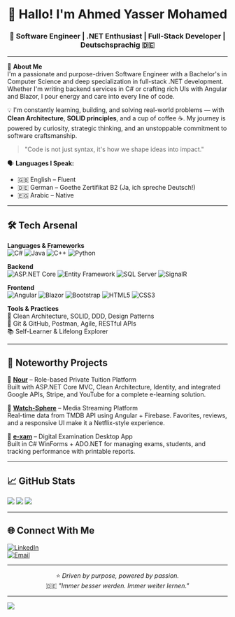 <div align="center">

# 👋 Hallo! I'm Ahmed Yasser Mohamed  
### 🚀 Software Engineer | .NET Enthusiast | Full-Stack Developer | Deutschsprachig 🇩🇪

</div>

---

🎯 **About Me**  
I'm a passionate and purpose-driven Software Engineer with a Bachelor's in Computer Science and deep specialization in full-stack .NET development. Whether I'm writing backend services in C# or crafting rich UIs with Angular and Blazor, I pour energy and care into every line of code.

💡 I'm constantly learning, building, and solving real-world problems — with **Clean Architecture**, **SOLID principles**, and a cup of coffee ☕. My journey is powered by curiosity, strategic thinking, and an unstoppable commitment to software craftsmanship.

> "Code is not just syntax, it's how we shape ideas into impact."  

🗣 **Languages I Speak:**
- 🇬🇧 English – Fluent  
- 🇩🇪 German – Goethe Zertifikat B2 (Ja, ich spreche Deutsch!)  
- 🇪🇬 Arabic – Native  

---

## 🛠️ Tech Arsenal

**Languages & Frameworks**  
![C#](https://img.shields.io/badge/C%23-%23239120.svg?style=for-the-badge&logo=csharp&logoColor=white)
![Java](https://img.shields.io/badge/java-%23ED8B00.svg?style=for-the-badge&logo=openjdk&logoColor=white)
![C++](https://img.shields.io/badge/C++-%2300599C.svg?style=for-the-badge&logo=c%2B%2B&logoColor=white)
![Python](https://img.shields.io/badge/python-3670A0?style=for-the-badge&logo=python&logoColor=ffdd54)

**Backend**  
![ASP.NET Core](https://img.shields.io/badge/ASP.NET_Core-512BD4?style=for-the-badge&logo=.net&logoColor=white)
![Entity Framework](https://img.shields.io/badge/Entity_Framework-68217A?style=for-the-badge&logo=.net&logoColor=white)
![SQL Server](https://img.shields.io/badge/SQL_Server-CC2927?style=for-the-badge&logo=microsoftsqlserver&logoColor=white)
![SignalR](https://img.shields.io/badge/SignalR-00b7c3?style=for-the-badge&logo=.net&logoColor=white)

**Frontend**  
![Angular](https://img.shields.io/badge/angular-%23DD0031.svg?style=for-the-badge&logo=angular&logoColor=white)
![Blazor](https://img.shields.io/badge/blazor-%235C2D91.svg?style=for-the-badge&logo=blazor&logoColor=white)
![Bootstrap](https://img.shields.io/badge/bootstrap-%238511FA.svg?style=for-the-badge&logo=bootstrap&logoColor=white)
![HTML5](https://img.shields.io/badge/html5-%23E34F26.svg?style=for-the-badge&logo=html5&logoColor=white)
![CSS3](https://img.shields.io/badge/css3-%231572B6.svg?style=for-the-badge&logo=css3&logoColor=white)

**Tools & Practices**  
🧠 Clean Architecture, SOLID, DDD, Design Patterns  
🔧 Git & GitHub, Postman, Agile, RESTful APIs  
📚 Self-Learner & Lifelong Explorer  

---

## 🌟 Noteworthy Projects

🔹 [**Nour**](https://github.com/AhmedYasserMohammed/Nour) – Role-based Private Tuition Platform  
Built with ASP.NET Core MVC, Clean Architecture, Identity, and integrated Google APIs, Stripe, and YouTube for a complete e-learning solution.

🔹 [**Watch-Sphere**](https://github.com/AhmedYasserMohammed/Watch-Sphere) – Media Streaming Platform  
Real-time data from TMDB API using Angular + Firebase. Favorites, reviews, and a responsive UI make it a Netflix-style experience.

🔹 [**e-xam**](https://github.com/AhmedYasserMohammed/e-xam) – Digital Examination Desktop App  
Built in C# WinForms + ADO.NET for managing exams, students, and tracking performance with printable reports.

---

## 📈 GitHub Stats

![](https://github-readme-stats.vercel.app/api?username=AhmedYasserMohammed&theme=dark&hide_border=true&count_private=true)
![](https://nirzak-streak-stats.vercel.app/?user=AhmedYasserMohammed&theme=dark&hide_border=true)
![](https://github-readme-stats.vercel.app/api/top-langs/?username=AhmedYasserMohammed&layout=compact&theme=dark&hide_border=true)

---

## 🌐 Connect With Me

[![LinkedIn](https://img.shields.io/badge/LinkedIn-%230077B5.svg?style=for-the-badge&logo=linkedin&logoColor=white)](https://www.linkedin.com/in/ahmed--yasser/)  
[![Email](https://img.shields.io/badge/Email-D14836?style=for-the-badge&logo=gmail&logoColor=white)](mailto:ahmedyasser200220@gmail.com)

---

<div align="center">
  
⭐ *Driven by purpose, powered by passion.*  
🇩🇪 *"Immer besser werden. Immer weiter lernen."*  
</div>

---
[![](https://visitcount.itsvg.in/api?id=AhmedYasserMohammed&icon=0&color=0)](https://visitcount.itsvg.in)
